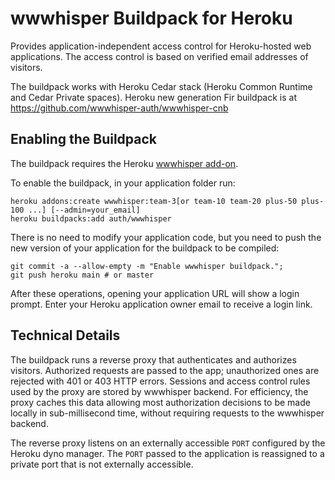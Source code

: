 # wwwhisper Buildpack for Heroku

Provides application-independent access control for Heroku-hosted
web applications. The access control is based on verified email
addresses of visitors.

The buildpack works with Heroku Cedar stack (Heroku Common Runtime and
Cedar Private spaces). Heroku new generation Fir buildpack is at
https://github.com/wwwhisper-auth/wwwhisper-cnb

## Enabling the Buildpack

The buildpack requires the Heroku [wwwhisper
add-on](https://elements.heroku.com/addons/wwwhisper).

To enable the buildpack, in your application folder run:

```
heroku addons:create wwwhisper:team-3[or team-10 team-20 plus-50 plus-100 ...] [--admin=your_email]
heroku buildpacks:add auth/wwwhisper
```

There is no need to modify your application code, but you need to push
the new version of your application for the buildpack to be compiled:

```
git commit -a --allow-empty -m "Enable wwwhisper buildpack.";
git push heroku main # or master
```

After these operations, opening your application URL will show a login
prompt. Enter your Heroku application owner email to receive a login
link.

## Technical Details

The buildpack runs a reverse proxy that authenticates and authorizes
visitors. Authorized requests are passed to the app; unauthorized ones
are rejected with 401 or 403 HTTP errors. Sessions and access control
rules used by the proxy are stored by wwwhisper backend. For
efficiency, the proxy caches this data allowing most authorization
decisions to be made locally in sub-millisecond time, without
requiring requests to the wwwhisper backend.

The reverse proxy listens on an externally accessible `PORT` configured
by the Heroku dyno manager. The `PORT` passed to the application is
reassigned to a private port that is not externally accessible.

